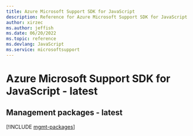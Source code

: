 ```yaml
---
title: Azure Microsoft Support SDK for JavaScript
description: Reference for Azure Microsoft Support SDK for JavaScript
author: xirzec
ms.author: jeffish
ms.date: 06/20/2022
ms.topic: reference
ms.devlang: JavaScript
ms.service: microsoftsupport
---
```

# Azure Microsoft Support SDK for JavaScript - latest
## Management packages - latest
[!INCLUDE [mgmt-packages](microsoft-support-mgmt-index.md)]

